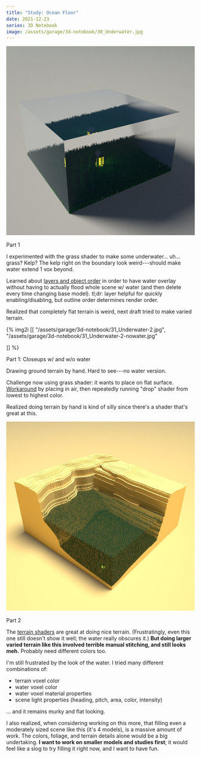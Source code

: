 ```yaml
---
title: "Study: Ocean Floor"
date: 2021-12-23
series: 3D Notebook
image: /assets/garage/3d-notebook/30_Underwater.jpg
---
```


![](/assets/garage/3d-notebook/30_Underwater.jpg)

<p class="figcaption">Part 1</p>

I experimented with the grass shader to make some underwater... uh... grass? Kelp? The kelp right on the boundary look weird---should make water extend 1 vox beyond.

Learned about [layers and object order](/garage/magicavoxel-layer-vs-outline/) in order to have water overlay without having to actually flood whole scene w/ water (and then delete every time changing base model). tl;dr: layer helpful for quickly enabling/disabling, but outline order determines render order.

Realized that completely flat terrain is weird, next draft tried to make varied terrain.

{% img2i [[
     "/assets/garage/3d-notebook/31_Underwater-2.jpg",
     "/assets/garage/3d-notebook/31_Underwater-2-nowater.jpg"

]] %}

<p class="figcaption">Part 1: Closeups w/ and w/o water</p>

Drawing ground terrain by hand. Hard to see---no water version.

Challenge now using grass shader: it wants to place on flat surface. [Workaround](/garage/magicavoxel-project-objects-to-ground/) by placing in air, then repeatedly running "drop" shader from lowest to highest color.

Realized doing terrain by hand is kind of silly since there's a shader that's great at this.

![](/assets/garage/3d-notebook/32_Underwater-3.jpg)

<p class="figcaption">Part 2</p>

The [terrain shaders](/garage/magicavoxel-terrain/) are great at doing nice terrain. (Frustratingly, even this one still doesn't show it well; the water really obscures it.) **But doing larger varied terrain like this involved terrible manual stitching, and still looks meh.** Probably need different colors too.

I'm still frustrated by the look of the water. I tried many different combinations of:
- terrain voxel color
- water voxel color
- water voxel material properties
- scene light properties (heading, pitch, area, color, intensity)

... and it remains murky and flat looking.

I also realized, when considering working on this more, that filling even a moderately sized scene like this (it's 4 models), is a massive amount of work. The colors, foliage, and terrain details alone would be a big undertaking. **I want to work on smaller models and studies first**; it would feel like a slog to try filling it right now, and I want to have fun.

